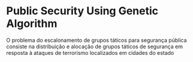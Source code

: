 # Public Security Using Genetic Algorithm

O problema do escalonamento de grupos táticos para segurança pública consiste na distribuição e alocação de grupos táticos de segurança em resposta à ataques de terrorismo localizados em cidades do estado
